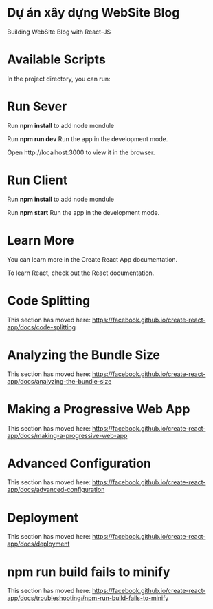 # Dự án xây dựng WebSite Blog
Building WebSite Blog with React-JS
# Available Scripts
In the project directory, you can run:
# Run Sever
Run **npm install** to add node mondule


Run **npm run dev** Run the app in the development mode.


Open http://localhost:3000 to view it in the browser.

# Run Client
Run **npm install** to add node mondule

Run **npm start** Run the app in the development mode.

# Learn More
You can learn more in the Create React App documentation.

To learn React, check out the React documentation.

# Code Splitting
This section has moved here: https://facebook.github.io/create-react-app/docs/code-splitting

# Analyzing the Bundle Size
This section has moved here: https://facebook.github.io/create-react-app/docs/analyzing-the-bundle-size

# Making a Progressive Web App
This section has moved here: https://facebook.github.io/create-react-app/docs/making-a-progressive-web-app

# Advanced Configuration
This section has moved here: https://facebook.github.io/create-react-app/docs/advanced-configuration

# Deployment
This section has moved here: https://facebook.github.io/create-react-app/docs/deployment

# npm run build fails to minify
This section has moved here: https://facebook.github.io/create-react-app/docs/troubleshooting#npm-run-build-fails-to-minify
